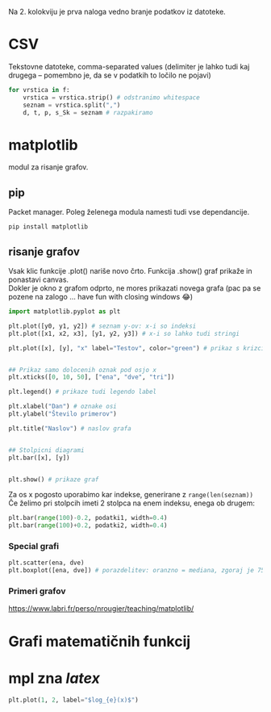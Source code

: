 Na 2. kolokviju je prva naloga vedno branje podatkov iz datoteke.

# CSV
Tekstovne datoteke, comma-separated values (delimiter je lahko tudi kaj drugega – pomembno je, da se v podatkih to ločilo ne pojavi)  

```py
for vrstica in f:
    vrstica = vrstica.strip() # odstranimo whitespace
    seznam = vrstica.split(",")
    d, t, p, s_Sk = seznam # razpakiramo
```

# matplotlib
modul za risanje grafov.  

## pip
Packet manager. Poleg želenega modula namesti tudi vse dependancije.
```
pip install matplotlib
```

## risanje grafov
Vsak klic funkcije .plot() nariše novo črto. Funkcija .show() graf prikaže in ponastavi canvas.  
Dokler je okno z grafom odprto, ne mores prikazati novega grafa (pac pa se pozene na zalogo ... have fun with closing windows :joy:)
```py
import matplotlib.pyplot as plt

plt.plot([y0, y1, y2]) # seznam y-ov: x-i so indeksi
plt.plot([x1, x2, x3], [y1, y2, y3]) # x-i so lahko tudi stringi

plt.plot([x], [y], "x" label="Testov", color="green") # prikaz s krizci, oznaka tega seta podatkov, barva crte


## Prikaz samo dolocenih oznak pod osjo x
plt.xticks([0, 10, 50], ["ena", "dve", "tri"])

plt.legend() # prikaze tudi legendo label

plt.xlabel("Dan") # oznake osi
plt.ylabel("Število primerov")

plt.title("Naslov") # naslov grafa


## Stolpicni diagrami
plt.bar([x], [y])


plt.show() # prikaze graf

```
Za os x pogosto uporabimo kar indekse, generirane z `range(len(seznam))`  
Če želimo pri stolpcih imeti 2 stolpca na enem indeksu, enega ob drugem:
```py
plt.bar(range(100)-0.2, podatki1, width=0.4)
plt.bar(range(100)+0.2, podatki2, width=0.4)
```

### Special grafi
```py
plt.scatter(ena, dve)
plt.boxplot([ena, dve]) # porazdelitev: oranzno = mediana, zgoraj je 75 % ... kot ena skatla z brki
```

### Primeri grafov
https://www.labri.fr/perso/nrougier/teaching/matplotlib/

# Grafi matematičnih funkcij


# mpl zna $latex$
```py
plt.plot(1, 2, label="$log_{e}(x)$")
```